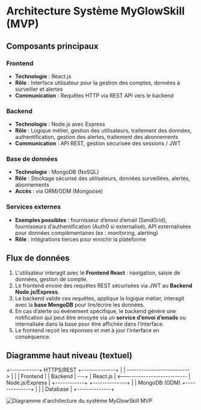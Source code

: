 # Architecture Système MyGlowSkill (MVP)

## Composants principaux

### Frontend
- **Technologie** : React.js
- **Rôle** : Interface utilisateur pour la gestion des comptes, données à surveiller et alertes
- **Communication** : Requêtes HTTP via REST API vers le backend

### Backend
- **Technologie** : Node.js avec Express
- **Rôle** : Logique métier, gestion des utilisateurs, traitement des données, authentification, gestion des alertes, traitement des abonnements
- **Communication** : API REST, gestion sécurisée des sessions / JWT

### Base de données
- **Technologie** : MongoDB (NoSQL)
- **Rôle** : Stockage sécurisé des utilisateurs, données surveillées, alertes, abonnements
- **Accès** : via ORM/ODM (Mongoose)

### Services externes
- **Exemples possibles** : fournisseur d’envoi d’email (SendGrid), fournisseurs d’authentification (Auth0 si externalisé), API externalisées pour données complémentaires (ex : monitoring, alerting)
- **Rôle** : intégrations tierces pour enrichir la plateforme

## Flux de données

1. L'utilisateur interagit avec le **Frontend React** : navigation, saisie de données, gestion de compte.
2. Le frontend envoie des requêtes REST sécurisées via JWT au **Backend Node.js/Express**.
3. Le backend valide ces requêtes, applique la logique métier, interagit avec la **base MongoDB** pour lire/écrire les données.
4. En cas d’alerte ou événement spécifique, le backend génère une notification qui peut être envoyée via un **service d’envoi d’emails** ou internalisée dans la base pour être affichée dans l’interface.
5. Le frontend reçoit les réponses et met à jour l’interface en conséquence.

## Diagramme haut niveau (textuel)
+------------+ HTTPS/REST +--------------+
| | --------------------------> | |
| Frontend | | Backend | ---+
| React.js | <-------------------------- | Node.js/Express |
+------------+ +--------------+ |
|
MongoDB (ODM)
+--------------+
| |
| Database |
+--------------+

![Diagramme d'architecture du système MyGlowSkill MVP](https://ppl-ai-code-interpreter-files.s3.amazonaws.com/web/direct-files/79731407bbd598cdf8da23bc6ef11db0/0529703c-e5b1-4cb7-ad8d-e58c3a6e8b81/059b4cc6.png)
